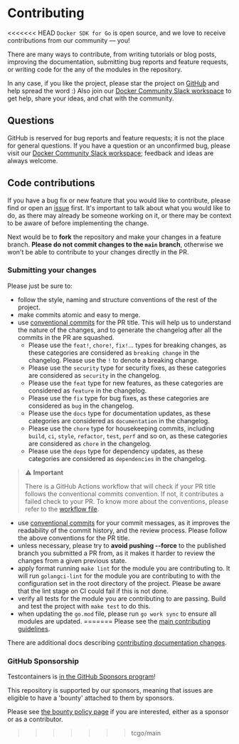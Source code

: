 # Contributing

<<<<<<< HEAD
`Docker SDK for Go` is open source, and we love to receive contributions from our community — you!

There are many ways to contribute, from writing tutorials or blog posts, improving the documentation, submitting bug reports and feature requests, or writing code for the any of the modules in the repository.

In any case, if you like the project, please star the project on [GitHub](https://github.com/docker/go-sdk/stargazers) and help spread the word :)
Also join our [Docker Community Slack workspace](https://communityinviter.com/apps/dockercommunity/docker-community) to get help, share your ideas, and chat with the community.

## Questions

GitHub is reserved for bug reports and feature requests; it is not the place for general questions.
If you have a question or an unconfirmed bug, please visit our [Docker Community Slack workspace](https://communityinviter.com/apps/dockercommunity/docker-community);
feedback and ideas are always welcome.

## Code contributions

If you have a bug fix or new feature that you would like to contribute, please find or open an [issue](https://github.com/docker/go-sdk/issues) first.
It's important to talk about what you would like to do, as there may already be someone working on it,
or there may be context to be aware of before implementing the change.

Next would be to **fork** the repository and make your changes in a feature branch. **Please do not commit changes to the `main` branch**,
otherwise we won't be able to contribute to your changes directly in the PR.

### Submitting your changes

Please just be sure to:

* follow the style, naming and structure conventions of the rest of the project.
* make commits atomic and easy to merge.
* use [conventional commits](https://www.conventionalcommits.org/en/v1.0.0/) for the PR title. This will help us to understand the nature of the changes, and to generate the changelog after all the commits in the PR are squashed.
    * Please use the `feat!`, `chore!`, `fix!`... types for breaking changes, as these categories are considered as `breaking change` in the changelog. Please use the `!` to denote a breaking change.
    * Please use the `security` type for security fixes, as these categories are considered as `security` in the changelog.
    * Please use the `feat` type for new features, as these categories are considered as `feature` in the changelog.
    * Please use the `fix` type for bug fixes, as these categories are considered as `bug` in the changelog.
    * Please use the `docs` type for documentation updates, as these categories are considered as `documentation` in the changelog.
    * Please use the `chore` type for housekeeping commits, including `build`, `ci`, `style`, `refactor`, `test`, `perf` and so on, as these categories are considered as `chore` in the changelog.
    * Please use the `deps` type for dependency updates, as these categories are considered as `dependencies` in the changelog.

> ⚠️ **Important**
>
> There is a GitHub Actions workflow that will check if your PR title follows the conventional commits convention. If not, it contributes a failed check to your PR.
> To know more about the conventions, please refer to the [workflow file](./.github/workflows/conventions.yml).

* use [conventional commits](https://www.conventionalcommits.org/en/v1.0.0/) for your commit messages, as it improves the readability of the commit history, and the review process. Please follow the above conventions for the PR title.
* unless necessary, please try to **avoid pushing --force** to the published branch you submitted a PR from, as it makes it harder to review the changes from a given previous state.
* apply format running `make lint` for the module you are contributing to. It will run `golangci-lint` for the module you are contributing to with the configuration set in the root directory of the project. Please be aware that the lint stage on CI could fail if this is not done.
* verify all tests for the module you are contributing to are passing. Build and test the project with `make test` to do this.
* when updating the `go.mod` file, please run `go work sync` to ensure all modules are updated.
=======
Please see the [main contributing guidelines](./docs/contributing.md).

There are additional docs describing [contributing documentation changes](./docs/contributing.md).

### GitHub Sponsorship

Testcontainers is [in the GitHub Sponsors program](https://github.com/sponsors/testcontainers)!

This repository is supported by our sponsors, meaning that issues are eligible to have a 'bounty' attached to them by sponsors.

Please see [the bounty policy page](https://golang.testcontainers.org/bounty) if you are interested, either as a sponsor or as a contributor.
>>>>>>> tcgo/main
